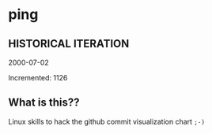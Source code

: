# ping

## HISTORICAL ITERATION
2000-07-02

Incremented: 1126

## What is this?? 
Linux skills to hack the github commit visualization chart `;-)`
